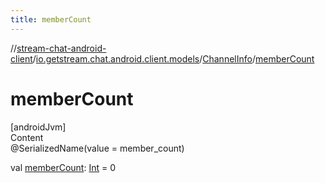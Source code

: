 ```yaml
---
title: memberCount
---
```

//[stream-chat-android-client](../../../index.md)/[io.getstream.chat.android.client.models](../index.md)/[ChannelInfo](index.md)/[memberCount](memberCount.md)



# memberCount  
[androidJvm]  
Content  
@SerializedName(value = member_count)  
  
val [memberCount](memberCount.md): [Int](https://kotlinlang.org/api/latest/jvm/stdlib/kotlin/-int/index.html) = 0  



